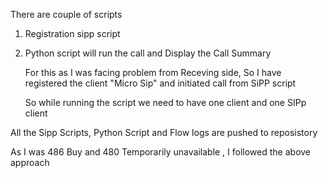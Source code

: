 There are couple of scripts  

 1. Registration sipp script
 2. Python script will run the call and Display the Call Summary

     For this as I was facing problem from Receving side, So I have registered the client "Micro Sip" and initiated call from SiPP script

     So while running the script we need to have one client and one SIPp client

 All the Sipp Scripts, Python Script and Flow logs are pushed to reposistory
 
 
 As I was 486 Buy and 480 Temporarily unavailable , I followed the above approach


